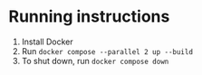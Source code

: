 # Running instructions

1. Install Docker
2. Run `docker compose --parallel 2 up --build `
3. To shut down, run `docker compose down`
